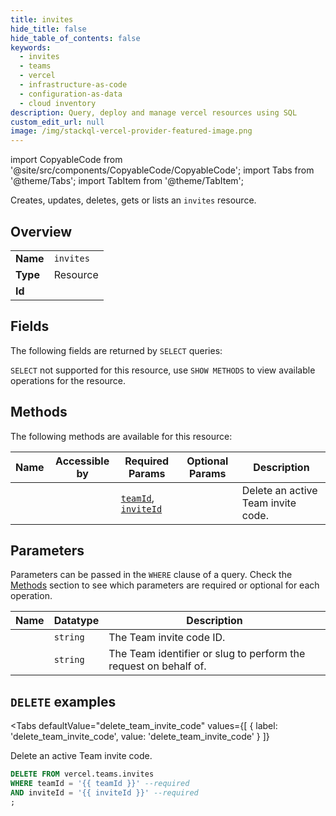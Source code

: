 ```yaml
--- 
title: invites
hide_title: false
hide_table_of_contents: false
keywords:
  - invites
  - teams
  - vercel
  - infrastructure-as-code
  - configuration-as-data
  - cloud inventory
description: Query, deploy and manage vercel resources using SQL
custom_edit_url: null
image: /img/stackql-vercel-provider-featured-image.png
---
```


import CopyableCode from '@site/src/components/CopyableCode/CopyableCode';
import Tabs from '@theme/Tabs';
import TabItem from '@theme/TabItem';

Creates, updates, deletes, gets or lists an <code>invites</code> resource.

## Overview
<table><tbody>
<tr><td><b>Name</b></td><td><code>invites</code></td></tr>
<tr><td><b>Type</b></td><td>Resource</td></tr>
<tr><td><b>Id</b></td><td><CopyableCode code="vercel.teams.invites" /></td></tr>
</tbody></table>

## Fields

The following fields are returned by `SELECT` queries:

`SELECT` not supported for this resource, use `SHOW METHODS` to view available operations for the resource.


## Methods

The following methods are available for this resource:

<table>
<thead>
    <tr>
    <th>Name</th>
    <th>Accessible by</th>
    <th>Required Params</th>
    <th>Optional Params</th>
    <th>Description</th>
    </tr>
</thead>
<tbody>
<tr>
    <td><a href="#delete_team_invite_code"><CopyableCode code="delete_team_invite_code" /></a></td>
    <td><CopyableCode code="delete" /></td>
    <td><a href="#parameter-teamId"><code>teamId</code></a>, <a href="#parameter-inviteId"><code>inviteId</code></a></td>
    <td></td>
    <td>Delete an active Team invite code.</td>
</tr>
</tbody>
</table>

## Parameters

Parameters can be passed in the `WHERE` clause of a query. Check the [Methods](#methods) section to see which parameters are required or optional for each operation.

<table>
<thead>
    <tr>
    <th>Name</th>
    <th>Datatype</th>
    <th>Description</th>
    </tr>
</thead>
<tbody>
<tr id="parameter-inviteId">
    <td><CopyableCode code="inviteId" /></td>
    <td><code>string</code></td>
    <td>The Team invite code ID.</td>
</tr>
<tr id="parameter-teamId">
    <td><CopyableCode code="teamId" /></td>
    <td><code>string</code></td>
    <td>The Team identifier or slug to perform the request on behalf of.</td>
</tr>
</tbody>
</table>

## `DELETE` examples

<Tabs
    defaultValue="delete_team_invite_code"
    values={[
        { label: 'delete_team_invite_code', value: 'delete_team_invite_code' }
    ]}
>
<TabItem value="delete_team_invite_code">

Delete an active Team invite code.

```sql
DELETE FROM vercel.teams.invites
WHERE teamId = '{{ teamId }}' --required
AND inviteId = '{{ inviteId }}' --required
;
```
</TabItem>
</Tabs>
